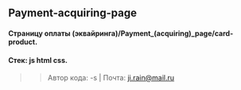 ## Payment-acquiring-page
#### Cтраницу оплаты (эквайринга)/Payment_(acquiring)_page/card-product.
#### Стек: js html css.
>> Автор кода: -s |
>> Почта: ji.rain@mail.ru
